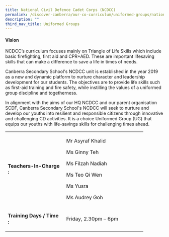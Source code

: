 ```yaml
---
title: National Civil Defence Cadet Corps (NCDCC)
permalink: /discover-canberra/our-co-curriculum/uniformed-groups/national-civil-defence-cadet-corps-ncdcc
description: ""
third_nav_title: Uniformed Groups
---
```

<h4><strong>Vision</strong></h4>
<p>NCDCC&rsquo;s curriculum focuses mainly on Triangle of Life Skills which include basic firefighting, first aid and CPR+AED. These are important lifesaving skills that can make a difference to save a life in times of needs.</p>
<p>Canberra Secondary School's NCDCC unit is established in the year 2019 as a new and dynamic platform to nurture character and leadership development for our students. The objectives are to provide life skills such as first-aid training and fire safety, while instilling the values of a uniformed group discipline and togetherness.</p>
<p>In alignment with the aims of our HQ NCDCC and our parent organisation SCDF, Canberra Secondary School's NCDCC will seek to nurture and develop our youths into resilient and responsible citizens through innovative and challenging CD activities. It is a choice Uniformed Group (UG) that equips our youths with life-savings skills for challenging times ahead.</p>
<table border="0" cellpadding="10">
<tbody>
<tr>
<td width="170">
<p><strong>Teachers-In-Charge :</strong></p>
</td>
<td width="237">
<p>Mr Asyraf Khalid</p>
<p>Ms Ginny Teh</p>
<p>Ms Filzah Nadiah</p>
<p>Ms Teo Qi Wen</p>
<p>Ms Yusra</p>
<p>Ms Audrey Goh</p>
</td>
</tr>
<tr>
<td>
<p><strong>Training Days / Time :</strong></p>
</td>
<td>
<p>Friday, 2.30pm &ndash; 6pm</p>
</td>
</tr>
</tbody>
</table>